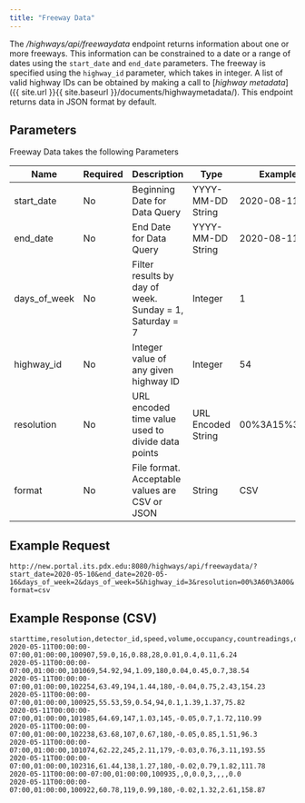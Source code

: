 ```yaml
---
title: "Freeway Data"
---
```

The _/highways/api/freewaydata_ endpoint returns information about one or more freeways. This information can be constrained to a date or a range of dates using the `start_date` and `end_date` parameters. The freeway is specified using the `highway_id` parameter, which takes in integer. A list of valid highway IDs can be obtained by making a call to [_highway metadata_]({{ site.url }}{{ site.baseurl }}/documents/highwaymetadata/). This endpoint returns data in JSON format by default.
## Parameters
Freeway Data takes the following Parameters

| Name         | Required | Description                                                            | Type                  | Example      |
| ------------ | -------- | ---------------------------------------------------------------------- | --------------------- | ------------ |
| start_date   | No       | Beginning Date for Data Query                                          | YYYY-MM-DD String     | 2020-08-11   |
| end_date     | No       | End Date for Data Query                                                | YYYY-MM-DD String     | 2020-08-11   |
| days_of_week | No       | Filter results by day of week. Sunday = 1, Saturday = 7                | Integer               | 1            |
| highway_id   | No       | Integer value of any given highway ID                                  | Integer               | 54           |
| resolution   | No       | URL encoded time value used to divide data points                      | URL Encoded String    | 00%3A15%3A00 |
| format       | No       | File format. Acceptable values are CSV or JSON                         | String                | CSV          |

## Example Request
```http://new.portal.its.pdx.edu:8080/highways/api/freewaydata/?start_date=2020-05-10&end_date=2020-05-16&days_of_week=2&days_of_week=5&highway_id=3&resolution=00%3A60%3A00&format=csv```

## Example Response (CSV)
```
starttime,resolution,detector_id,speed,volume,occupancy,countreadings,delay,traveltime,vht,vmt
2020-05-11T00:00:00-07:00,01:00:00,100907,59.0,16,0.88,28,0.01,0.4,0.11,6.24
2020-05-11T00:00:00-07:00,01:00:00,101069,54.92,94,1.09,180,0.04,0.45,0.7,38.54
2020-05-11T00:00:00-07:00,01:00:00,102254,63.49,194,1.44,180,-0.04,0.75,2.43,154.23
2020-05-11T00:00:00-07:00,01:00:00,100925,55.53,59,0.54,94,0.1,1.39,1.37,75.82
2020-05-11T00:00:00-07:00,01:00:00,101985,64.69,147,1.03,145,-0.05,0.7,1.72,110.99
2020-05-11T00:00:00-07:00,01:00:00,102238,63.68,107,0.67,180,-0.05,0.85,1.51,96.3
2020-05-11T00:00:00-07:00,01:00:00,101074,62.22,245,2.11,179,-0.03,0.76,3.11,193.55
2020-05-11T00:00:00-07:00,01:00:00,102316,61.44,138,1.27,180,-0.02,0.79,1.82,111.78
2020-05-11T00:00:00-07:00,01:00:00,100935,,0,0.0,3,,,,0.0
2020-05-11T00:00:00-07:00,01:00:00,100922,60.78,119,0.99,180,-0.02,1.32,2.61,158.87

```

